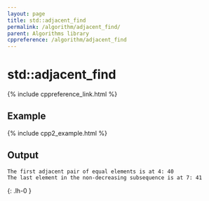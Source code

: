 ```yaml
---
layout: page
title: std::adjacent_find
permalink: /algorithm/adjacent_find/
parent: Algorithms library
cppreference: /algorithm/adjacent_find
---
```

# std::adjacent_find

{% include cppreference_link.html %}

## Example

{% include cpp2_example.html %}

## Output

```
The first adjacent pair of equal elements is at 4: 40
The last element in the non-decreasing subsequence is at 7: 41
```
{: .lh-0 }